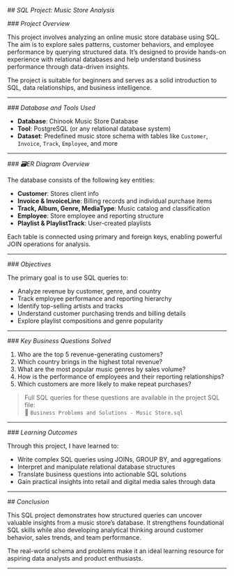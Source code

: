 
*## SQL Project: Music Store Analysis*

*### Project Overview*

This project involves analyzing an online music store database using SQL. The aim is to explore sales patterns, customer behaviors, and employee performance by querying structured data. It’s designed to provide hands-on experience with relational databases and help understand business performance through data-driven insights.

The project is suitable for beginners and serves as a solid introduction to SQL, data relationships, and business intelligence.

---

*###  Database and Tools Used*

- **Database**: Chinook Music Store Database  
- **Tool**: PostgreSQL (or any relational database system)  
- **Dataset**: Predefined music store schema with tables like `Customer`, `Invoice`, `Track`, `Employee`, and more

---

*### 🗃ER Diagram Overview*

The database consists of the following key entities:
- **Customer**: Stores client info
- **Invoice & InvoiceLine**: Billing records and individual purchase items
- **Track, Album, Genre, MediaType**: Music catalog and classification
- **Employee**: Store employee and reporting structure
- **Playlist & PlaylistTrack**: User-created playlists

Each table is connected using primary and foreign keys, enabling powerful JOIN operations for analysis.

---

*### Objectives*

The primary goal is to use SQL queries to:
- Analyze revenue by customer, genre, and country
- Track employee performance and reporting hierarchy
- Identify top-selling artists and tracks
- Understand customer purchasing trends and billing details
- Explore playlist compositions and genre popularity

---

*###  Key Business Questions Solved*

1. Who are the top 5 revenue-generating customers?
2. Which country brings in the highest total revenue?
3. What are the most popular music genres by sales volume?
4. How is the performance of employees and their reporting relationships?
5. Which customers are more likely to make repeat purchases?

> Full SQL queries for these questions are available in the project SQL file:  
📄 `Business Problems and Solutions - Music Store.sql`

---

*###  Learning Outcomes*

Through this project, I have learned to:
- Write complex SQL queries using JOINs, GROUP BY, and aggregations
- Interpret and manipulate relational database structures
- Translate business questions into actionable SQL solutions
- Gain practical insights into retail and digital media sales through data

---

*##  Conclusion*


This SQL project demonstrates how structured queries can uncover valuable insights from a music store’s database. It strengthens foundational SQL skills while also developing analytical thinking around customer behavior, sales trends, and team performance.

The real-world schema and problems make it an ideal learning resource for aspiring data analysts and product enthusiasts.

---
